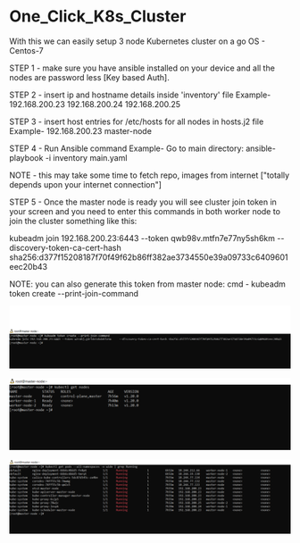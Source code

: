 # One_Click_K8s_Cluster
With this we can easily setup 3 node Kubernetes cluster on a go
OS -  Centos-7

STEP 1 - make sure you have ansible installed on your device and all the nodes are password less [Key based Auth].


STEP 2 - insert ip and hostname details inside 'inventory' file
Example-
192.168.200.23
192.168.200.24
192.168.200.25


STEP 3 - insert host entries for /etc/hosts for all nodes in hosts.j2 file
Example-
192.168.200.23 master-node


STEP 4 - Run Ansible command
Example-
Go to main directory:
ansible-playbook -i inventory main.yaml

NOTE - this may take some time to fetch repo, images from internet ["totally depends upon your internet connection"]

STEP 5 - Once the master node is ready you will see cluster join token in your screen and you need to enter this commands in both worker node to join the cluster
something like this:

kubeadm join 192.168.200.23:6443 --token qwb98v.mtfn7e77ny5sh6km     --discovery-token-ca-cert-hash sha256:d377f15208187f70f49f62b86ff382ae3734550e39a09733c6409601eec20b43

NOTE: you can also generate this token from master node:
cmd - kubeadm token create --print-join-command

![Screenshot](screenshot1.PNG)

![Screenshot](screenshot3.PNG)

![Screenshot](screenshot2.PNG)
